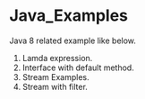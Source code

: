 # Java_Examples
Java 8 related example like below.
1. Lamda expression.
2. Interface with default method.
3. Stream Examples.
4. Stream with filter.
